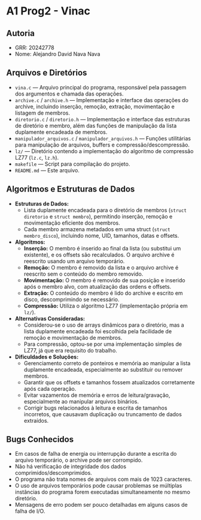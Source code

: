 # A1 Prog2 - Vinac

## Autoria
- GRR: 20242778
- Nome: Alejandro David Nava Nava

## Arquivos e Diretórios

- `vina.c` — Arquivo principal do programa, responsável pela passagem dos argumentos e chamada das operações.
- `archive.c` / `archive.h` — Implementação e interface das operações do archive, incluindo inserção, remoção, extração, movimentação e listagem de membros.
- `diretorio.c` / `diretorio.h` — Implementação e interface das estruturas de diretório e membro, além das funções de manipulação da lista duplamente encadeada de membros.
- `manipulador_arquivos.c` / `manipulador_arquivos.h` — Funções utilitárias para manipulação de arquivos, buffers e compressão/descompressão.
- `lz/` — Diretório contendo a implementação do algoritmo de compressão LZ77 (`lz.c`, `lz.h`).
- `makefile` — Script para compilação do projeto.
- `README.md` — Este arquivo.

## Algoritmos e Estruturas de Dados

- **Estruturas de Dados:**
  - Lista duplamente encadeada para o diretório de membros (`struct diretorio` e `struct membro`), permitindo inserção, remoção e movimentação eficiente dos membros.
  - Cada membro armazena metadados em uma struct (`struct membro_disco`), incluindo nome, UID, tamanhos, datas e offsets.
- **Algoritmos:**
  - **Inserção:** O membro é inserido ao final da lista (ou substitui um existente), e os offsets são recalculados. O arquivo archive é reescrito usando um arquivo temporário.
  - **Remoção:** O membro é removido da lista e o arquivo archive é reescrito sem o conteúdo do membro removido.
  - **Movimentação:** O membro é removido de sua posição e inserido após o membro alvo, com atualização das ordens e offsets.
  - **Extração:** O conteúdo do membro é lido do archive e escrito em disco, descomprimindo se necessário.
  - **Compressão:** Utiliza o algoritmo LZ77 (implementação própria em `lz/`).
- **Alternativas Consideradas:**
  - Considerou-se o uso de arrays dinâmicos para o diretório, mas a lista duplamente encadeada foi escolhida pela facilidade de remoção e movimentação de membros.
  - Para compressão, optou-se por uma implementação simples de LZ77, já que era requisito do trabalho.
- **Dificuldades e Soluções:**
  - Gerenciamento correto de ponteiros e memória ao manipular a lista duplamente encadeada, especialmente ao substituir ou remover membros.
  - Garantir que os offsets e tamanhos fossem atualizados corretamente após cada operação.
  - Evitar vazamentos de memória e erros de leitura/gravação, especialmente ao manipular arquivos binários.
  - Corrigir bugs relacionados à leitura e escrita de tamanhos incorretos, que causavam duplicação ou truncamento de dados extraídos.

## Bugs Conhecidos

- Em casos de falha de energia ou interrupção durante a escrita do arquivo temporário, o archive pode ser corrompido.
- Não há verificação de integridade dos dados comprimidos/descomprimidos.
- O programa não trata nomes de arquivos com mais de 1023 caracteres.
- O uso de arquivos temporários pode causar problemas se múltiplas instâncias do programa forem executadas simultaneamente no mesmo diretório.
- Mensagens de erro podem ser pouco detalhadas em alguns casos de falha de I/O.

